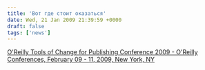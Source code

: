 ```yaml
---
title: 'Вот где стоит оказаться'
date: Wed, 21 Jan 2009 21:39:59 +0000
draft: false
tags: ['news']
---
```


[O'Reilly Tools of Change for Publishing Conference 2009 - O'Reilly Conferences, February 09 - 11, 2009, New York, NY](http://www.toccon.com/toc2009)